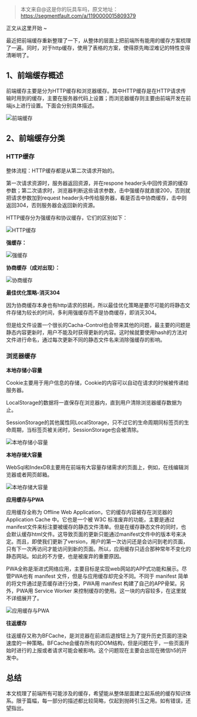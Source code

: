 > 本文来自@这是你的玩具车吗，原文地址：https://segmentfault.com/a/1190000015809379

正文从这里开始 ~

最近把前端缓存重新整理了一下，从整体的层面上把前端所有能用的缓存方案梳理了一遍。同时，对于http缓存，使用了表格的方案，使得原先晦涩难记的特性变得清晰明了。

## 1、前端缓存概述

前端缓存主要是分为HTTP缓存和浏览器缓存。其中HTTP缓存是在HTTP请求传输时用到的缓存，主要在服务器代码上设置；而浏览器缓存则主要由前端开发在前端js上进行设置。下面会分别具体描述。

![前端缓存](http://cdn.chenrf.com/2018731212353.png)

## 2、前端缓存分类

### HTTP缓存

整体流程：HTTP缓存都是从第二次请求开始的。

第一次请求资源时，服务器返回资源，并在respone header头中回传资源的缓存参数；第二次请求时，浏览器判断这些请求参数，击中强缓存就直接200，否则就把请求参数加到request header头中传给服务器，看是否击中协商缓存，击中则返回304，否则服务器会返回新的资源。

HTTP缓存分为强缓存和协议缓存，它们的区别如下：

![HTTP缓存](http://cdn.chenrf.com/201873121257.png)

**强缓存：**

![强缓存](http://cdn.chenrf.com/201873121262.png)

**协商缓存（成对出现）：**

![协商缓存](http://cdn.chenrf.com/2018731212722.png)

**最佳优化策略-消灭304**

因为协商缓存本身也有http请求的损耗，所以最佳优化策略是要尽可能的将静态文件存储为较长的时间，多利用强缓存而不是协商缓存，即消灭304。

但是给文件设置一个很长的Cacha-Control也会带来其他的问题，最主要的问题是静态内容更新时，用户不能及时获得更新的内容。这时候就要使用hash的方法对文件进行命名，通过每次更新不同的静态文件名来消除强缓存的影响。

### 浏览器缓存

**本地存储小容量**

Cookie主要用于用户信息的存储，Cookie的内容可以自动在请求的时候被传递给服务器。

LocalStorage的数据将一直保存在浏览器内，直到用户清除浏览器缓存数据为止。

SessionStorage的其他属性同LocalStorage，只不过它的生命周期同标签页的生命周期，当标签页被关闭时，SessionStorage也会被清除。

![本地存储小容量](http://cdn.chenrf.com/2018731212917.png)

**本地存储大容量**

WebSql和IndexDB主要用在前端有大容量存储需求的页面上，例如，在线编辑浏览器或者网页邮箱。

![本地存储大容量](http://cdn.chenrf.com/2018731212957.png)

**应用缓存与PWA**

应用缓存全称为 Offline Web Application，它的缓存内容被存在浏览器的 Application Cache 中。它也是一个被 W3C 标准废弃的功能，主要是通过manifest文件来标注要被缓存的静态文件清单。但是在缓存静态文件的同时，也会默认缓存html文件。这导致页面的更新只能通过manifest文件中的版本号来决定。而且，即使我们更新了version，用户的第一次访问还是会访问到老的页面，只有下一次再访问才能访问到新的页面。所以，应用缓存只适合那种常年不变化的静态网站。如此的不方便，也是被废弃的重要原因。

PWA全称是渐进式网络应用，主要目标是实现web网站的APP式功能和展示。尽管PWA也有 manifest 文件，但是与应用缓存却完全不同。不同于 manifest 简单的将文件通过是否缓存进行分类，PWA用 manifest 构建了自己的APP骨架。另外，PWA用 Service Worker 来控制缓存的使用。这一块的内容较多，在这里就不详细展开了。

![应用缓存与PWA](http://cdn.chenrf.com/2018731213120.png)

**往返缓存**

往返缓存又称为BFCache，是浏览器在前进后退按钮上为了提升历史页面的渲染速度的一种策略。BFCache会缓存所有的DOM结构，但是问题在于，一些页面开始时进行的上报或者请求可能会被影响。这个问题现在主要会出现在微信h5的开发中。

## 总结

本文梳理了前端所有可能涉及的缓存，希望能从整体层面建立起系统的缓存知识体系。限于篇幅，每一部分的描述都比较简略，仅起到抛砖引玉之用。如有错误，还望指出。






